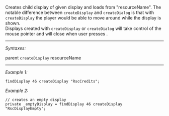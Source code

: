 Creates child display of given display and loads from "resourceName". The notable difference between `createDisplay` and `createDialog` is that with `createDisplay` the player would be able to move around while the display is shown.<br>
Displays created with `createDisplay` or `createDialog` will take control of the mouse pointer and will close when user presses <See Controls Reference sc>.


---
*Syntaxes:*

parent `createDisplay`  resourceName

---
*Example 1:*

```sqf
findDisplay 46 createDisplay "RscCredits";
```

*Example 2:*

```sqf
// creates an empty display
private _emptyDisplay = findDisplay 46 createDisplay "RscDisplayEmpty";
```